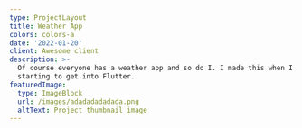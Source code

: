 ```yaml
---
type: ProjectLayout
title: Weather App
colors: colors-a
date: '2022-01-20'
client: Awesome client
description: >-
  Of course everyone has a weather app and so do I. I made this when I was
  starting to get into Flutter.
featuredImage:
  type: ImageBlock
  url: /images/adadadadadada.png
  altText: Project thumbnail image
---
```

